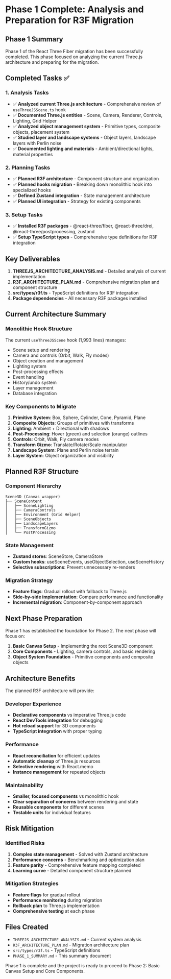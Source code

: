 # Phase 1 Complete: Analysis and Preparation for R3F Migration

## Phase 1 Summary

Phase 1 of the React Three Fiber migration has been successfully completed. This phase focused on analyzing the current Three.js architecture and preparing for the migration.

## Completed Tasks ✅

### 1. Analysis Tasks
- ✅ **Analyzed current Three.js architecture** - Comprehensive review of `useThreeJSScene.ts` hook
- ✅ **Documented Three.js entities** - Scene, Camera, Renderer, Controls, Lighting, Grid Helper
- ✅ **Analyzed object management system** - Primitive types, composite objects, placement system
- ✅ **Studied layer and landscape systems** - Object layers, landscape layers with Perlin noise
- ✅ **Documented lighting and materials** - Ambient/directional lights, material properties

### 2. Planning Tasks
- ✅ **Planned R3F architecture** - Component structure and organization
- ✅ **Planned hooks migration** - Breaking down monolithic hook into specialized hooks
- ✅ **Defined Zustand integration** - State management architecture
- ✅ **Planned UI integration** - Strategy for existing components

### 3. Setup Tasks
- ✅ **Installed R3F packages** - @react-three/fiber, @react-three/drei, @react-three/postprocessing, zustand
- ✅ **Setup TypeScript types** - Comprehensive type definitions for R3F integration

## Key Deliverables

1. **THREEJS_ARCHITECTURE_ANALYSIS.md** - Detailed analysis of current implementation
2. **R3F_ARCHITECTURE_PLAN.md** - Comprehensive migration plan and component structure
3. **src/types/r3f.ts** - TypeScript definitions for R3F integration
4. **Package dependencies** - All necessary R3F packages installed

## Current Architecture Summary

### Monolithic Hook Structure
The current `useThreeJSScene` hook (1,993 lines) manages:
- Scene setup and rendering
- Camera and controls (Orbit, Walk, Fly modes)
- Object creation and management 
- Lighting system
- Post-processing effects
- Event handling
- History/undo system
- Layer management
- Database integration

### Key Components to Migrate
1. **Primitive System**: Box, Sphere, Cylinder, Cone, Pyramid, Plane
2. **Composite Objects**: Groups of primitives with transforms
3. **Lighting**: Ambient + Directional with shadows
4. **Post-Processing**: Hover (green) and selection (orange) outlines
5. **Controls**: Orbit, Walk, Fly camera modes
6. **Transform Gizmo**: Translate/Rotate/Scale manipulator
7. **Landscape System**: Plane and Perlin noise terrain
8. **Layer System**: Object organization and visibility

## Planned R3F Structure

### Component Hierarchy
```
Scene3D (Canvas wrapper)
├── SceneContent
│   ├── SceneLighting
│   ├── CameraControls
│   ├── Environment (Grid Helper)
│   ├── SceneObjects
│   ├── LandscapeLayers
│   ├── TransformGizmo
│   └── PostProcessing
```

### State Management
- **Zustand stores**: SceneStore, CameraStore
- **Custom hooks**: useSceneEvents, useObjectSelection, useSceneHistory
- **Selective subscriptions**: Prevent unnecessary re-renders

### Migration Strategy
- **Feature flags**: Gradual rollout with fallback to Three.js
- **Side-by-side implementation**: Compare performance and functionality
- **Incremental migration**: Component-by-component approach

## Next Phase Preparation

Phase 1 has established the foundation for Phase 2. The next phase will focus on:

1. **Basic Canvas Setup** - Implementing the root Scene3D component
2. **Core Components** - Lighting, camera controls, and basic rendering
3. **Object System Foundation** - Primitive components and composite objects

## Architecture Benefits

The planned R3F architecture will provide:

### Developer Experience
- **Declarative components** vs imperative Three.js code
- **React DevTools integration** for debugging
- **Hot reload support** for 3D components
- **TypeScript integration** with proper typing

### Performance
- **React reconciliation** for efficient updates
- **Automatic cleanup** of Three.js resources
- **Selective rendering** with React.memo
- **Instance management** for repeated objects

### Maintainability
- **Smaller, focused components** vs monolithic hook
- **Clear separation of concerns** between rendering and state
- **Reusable components** for different scenes
- **Testable units** for individual features

## Risk Mitigation

### Identified Risks
1. **Complex state management** - Solved with Zustand architecture
2. **Performance concerns** - Benchmarking and optimization plan
3. **Feature parity** - Comprehensive feature mapping completed
4. **Learning curve** - Detailed component structure planned

### Mitigation Strategies
- **Feature flags** for gradual rollout
- **Performance monitoring** during migration
- **Rollback plan** to Three.js implementation
- **Comprehensive testing** at each phase

## Files Created
- `THREEJS_ARCHITECTURE_ANALYSIS.md` - Current system analysis
- `R3F_ARCHITECTURE_PLAN.md` - Migration architecture plan  
- `src/types/r3f.ts` - TypeScript definitions
- `PHASE_1_SUMMARY.md` - This summary document

Phase 1 is complete and the project is ready to proceed to Phase 2: Basic Canvas Setup and Core Components.